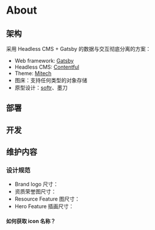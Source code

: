 # About

## 架构

采用 Headless CMS + Gatsby 的数据与交互彻底分离的方案：

* Web framework: [Gatsby](https://www.gatsbyjs.com/)
* Headless CMS: [Contentful](https://www.contentful.com/)
* Theme: [Mitech](https://themeforest.net/item/mitech-it-solutions-and-services-company-react-gatsby-template/25766950)
* 图床：支持任何类型的对象存储
* 原型设计：[softr](https://www.softr.io/)、墨刀

## 部署



## 开发

## 维护内容

### 设计规范

* Brand logo 尺寸：
* 资质荣誉图尺寸：
* Resource Feature 图尺寸：
* Hero Feature 插画尺寸：

#### 如何获取 icon 名称？
